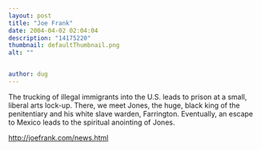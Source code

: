 ```yaml
---
layout: post
title: "Joe Frank"
date: 2004-04-02 02:04:04
description: "14175220"
thumbnail: defaultThumbnail.png
alt: ""


author: dug
---
```


<p>The trucking of illegal immigrants into the <span class="caps">U.S. </span>leads to prison at a small, liberal arts lock-up. There, we meet Jones, the huge, black king of the penitentiary and his white slave warden, Farrington. Eventually, an escape to Mexico leads to the spiritual anointing of Jones.</p>

<p><a href="http://joefrank.com/news.html">http://joefrank.com/news.html</a></p>
